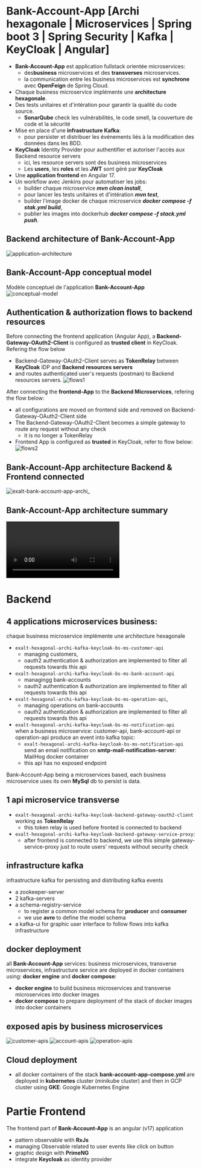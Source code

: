 # Bank-Account-App [Archi hexagonale | Microservices | Spring boot 3 | Spring Security | Kafka |  KeyCloak | Angular]
- **Bank-Account-App** est application fullstack orientée microservices: 
    - des**business** microservices  et des **transverses** microservices.
    - la communication entre les business microservices est **synchrone** avec **OpenFeign** de Spring Cloud.
- Chaque business microservice implémente une **architecture hexagonale**.
- Des tests unitaires et d'intération pour garantir la qualité du code source.
    - **SonarQube** check les vulnérabilités, le code smell, la couverture de code et la sécurité
- Mise en place d'une **infrastructure Kafka**:
    - pour persister et distribuer les événements liés à la modification des données dans les BDD.
- **KeyCloak** Identity Provider pour authentifier et autoriser l'accès aux Backend resource servers
    - ici, les resource servers sont des business microservices
    - Les **users**, les **roles** et les **JWT** sont géré par **KeyCloak**
- Une **application frontend** en Angular 17.
- Un workflow avec Jenkins pour automatiser les jobs: 
    - builder chaque microservice ***mvn clean install***,
    - pour lancer les tests unitaires et d'intération ***mvn test***, 
    - builder l'image docker de chaque microservice ***docker compose -f stak.yml build***, 
    - publier les images into dockerhub ***docker compose -f stack.yml push***.

## Backend architecture of Bank-Account-App
![application-architecture](diagrams/exalt-bank-account-app-archi-backend.gif)

## Bank-Account-App conceptual model
Modèle conceptuel de l'application **Bank-Account-App**
![conceptual-model](diagrams/exalt-account-conception.jpg)

## Authentication & authorization flows to backend resources
Before connecting the frontend application (Angular App), a **Backend-Gateway-OAuth2-Client** is configured as **trusted client** in KeyCloak. Refering the flow below
- Backend-Gateway-OAuth2-Client serves as **TokenRelay** between **KeyCloak** IDP and **Backend resources servers**
- and routes authenticated user's requests (postman) to Backend resources servers. 
![flows1](diagrams/exalt-bank-account-app-flows-1.gif)

After connecting the **frontend-App** to the **Backend Microservices**, refering the flow below: 
- all configurations are moved on frontend side and removed on Backend-Gateway-OAuth2-Client side
- The Backend-Gateway-OAuth2-Client becomes a simple gateway to route any request without any check
    - it is no longer a TokenRelay
- Frontend App is configured as **trusted** in KeyCloak, refer to flow below:
![flows2](diagrams/exalt-bank-account-app-flows-2.gif)

## Bank-Account-App architecture Backend & Frontend connected
![exalt-bank-account-app-archi_](./diagrams/exalt-bank-account-app-archi-fullstack.gif)

## Bank-Account-App architecture summary
![summary](diagrams/archi-summary.webm)

# Backend
## 4 applications microservices business:
 chaque business microservice implémente une architecture hexagonale
- ```exalt-hexagonal-archi-kafka-keycloak-bs-ms-customer-api```
    - managing customers, 
    - oauth2 authentication & authorization are implemented to filter all requests towards this api
- ```exalt-hexagonal-archi-kafka-keycloak-bs-ms-bank-account-api```
    - managingg bank-accounts
    - oauth2 authentication & authorization are implemented to filter all requests towards this api
- ```exalt-hexagonal-archi-kafka-keycloak-bs-ms-operation-api```,
    - managing operations on bank-accounts
    - oauth2 authentication & authorization are implemented to filter all requests towards this api
- ```exalt-hexagonal-archi-kafka-keycloak-bs-ms-notification-api```  
    when a business microservice: customer-api, bank-account-api or operation-api produce an event into kafka topic:  
    - ```exalt-hexagonal-archi-kafka-keycloak-bs-ms-notification-api``` send an email notification on **smtp-mail-notification-server**: MailHog docker container
    - this api has no exposed endpoint

Bank-Account-App being a microservices based, each business microservice uses its own **MySql** db to persist is data.

## 1 api microservice transverse 
- ```exalt-hexagonal-archi-kafka-keycloak-backend-gateway-oauth2-client``` working as **TokenRelay**
    - this token relay is used before fronted is connected to backend
- ```exalt-hexagonal-archi-kafka-keycloak-backend-gateway-service-proxy```:
    - after frontend is connected to backend, we use this simple gateway-service-proxy just to route users' requests without security check

## infrastructure kafka
infrastructure kafka for persisting and distributing kafka events
- a zookeeper-server 
- 2 kafka-servers
- a schema-registry-service
    - to register a common model schema for **producer** and **consumer**
    - we use **avro** to define the model schema
- a kafka-ui for graphic user interface to follow flows into kafka infrastructure

## docker deployment
all **Bank-Account-App** services: business microservices, transverse microservices, infrastructure service are deployed in docker containers using: **docker engine** and **docker compose**:
- **docker engine** to build business microservices and transverse microservices into docker images
- **docker compose** to prepare deployment of the stack of docker images into docker containers

## exposed apis by business microservices
![customer-apis](diagrams/customer-apis.png)
![account-apis](diagrams/account-apis.png)
![operation-apis](diagrams/operation-apis.png)



## Cloud deployment
- all docker containers of the stack **bank-account-app-compose.yml** are deployed in **kubernetes** cluster (minikube cluster) and then in GCP cluster using **GKE**: Google Kubernetes Engine

# Partie Frontend
The frontend part of **Bank-Account-App** is an angular (v17) application
- pattern observable with **RxJs**
- managing Observable related to user events like click on button
- graphic design with **PrimeNG**
- integrate **Keycloak** as identity provider